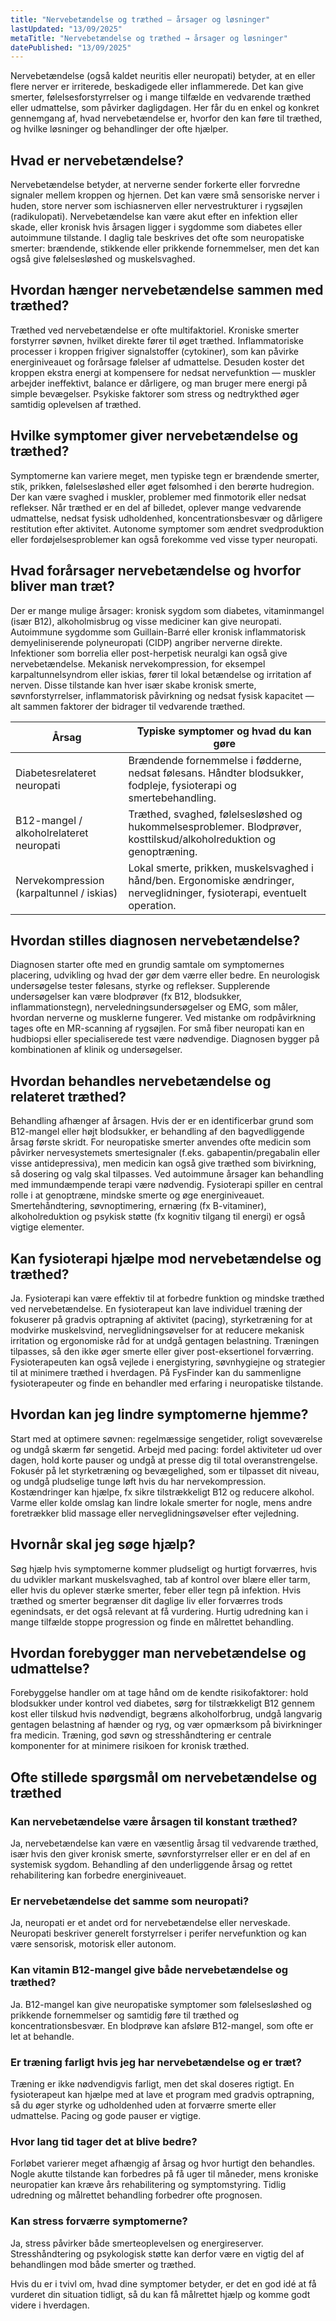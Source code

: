 ```yaml
---
title: "Nervebetændelse og træthed – årsager og løsninger"
lastUpdated: "13/09/2025"
metaTitle: "Nervebetændelse og træthed → årsager og løsninger"
datePublished: "13/09/2025"
---
```


Nervebetændelse (også kaldet neuritis eller neuropati) betyder, at en eller flere nerver er irriterede, beskadigede eller inflammerede. Det kan give smerter, følelsesforstyrrelser og i mange tilfælde en vedvarende træthed eller udmattelse, som påvirker dagligdagen. Her får du en enkel og konkret gennemgang af, hvad nervebetændelse er, hvorfor den kan føre til træthed, og hvilke løsninger og behandlinger der ofte hjælper.

## Hvad er nervebetændelse?

Nervebetændelse betyder, at nerverne sender forkerte eller forvredne signaler mellem kroppen og hjernen. Det kan være små sensoriske nerver i huden, store nerver som ischiasnerven eller nervestrukturer i rygsøjlen (radikulopati). Nervebetændelse kan være akut efter en infektion eller skade, eller kronisk hvis årsagen ligger i sygdomme som diabetes eller autoimmune tilstande. I daglig tale beskrives det ofte som neuropatiske smerter: brændende, stikkende eller prikkende fornemmelser, men det kan også give følelsesløshed og muskelsvaghed.

## Hvordan hænger nervebetændelse sammen med træthed?

Træthed ved nervebetændelse er ofte multifaktoriel. Kroniske smerter forstyrrer søvnen, hvilket direkte fører til øget træthed. Inflammatoriske processer i kroppen frigiver signalstoffer (cytokiner), som kan påvirke energiniveauet og forårsage følelser af udmattelse. Desuden koster det kroppen ekstra energi at kompensere for nedsat nervefunktion — muskler arbejder ineffektivt, balance er dårligere, og man bruger mere energi på simple bevægelser. Psykiske faktorer som stress og nedtrykthed øger samtidig oplevelsen af træthed.

## Hvilke symptomer giver nervebetændelse og træthed?

Symptomerne kan variere meget, men typiske tegn er brændende smerter, stik, prikken, følelsesløshed eller øget følsomhed i den berørte hudregion. Der kan være svaghed i muskler, problemer med finmotorik eller nedsat reflekser. Når træthed er en del af billedet, oplever mange vedvarende udmattelse, nedsat fysisk udholdenhed, koncentrationsbesvær og dårligere restitution efter aktivitet. Autonome symptomer som ændret svedproduktion eller fordøjelsesproblemer kan også forekomme ved visse typer neuropati.

## Hvad forårsager nervebetændelse og hvorfor bliver man træt?

Der er mange mulige årsager: kronisk sygdom som diabetes, vitaminmangel (især B12), alkoholmisbrug og visse mediciner kan give neuropati. Autoimmune sygdomme som Guillain-Barré eller kronisk inflammatorisk demyeliniserende polyneuropati (CIDP) angriber nerverne direkte. Infektioner som borrelia eller post-herpetisk neuralgi kan også give nervebetændelse. Mekanisk nervekompression, for eksempel karpaltunnelsyndrom eller iskias, fører til lokal betændelse og irritation af nerven. Disse tilstande kan hver især skabe kronisk smerte, søvnforstyrrelser, inflammatorisk påvirkning og nedsat fysisk kapacitet — alt sammen faktorer der bidrager til vedvarende træthed.

| Årsag | Typiske symptomer og hvad du kan gøre |
|---|---|
| Diabetesrelateret neuropati | Brændende fornemmelse i fødderne, nedsat følesans. Håndter blodsukker, fodpleje, fysioterapi og smertebehandling. |
| B12-mangel / alkoholrelateret neuropati | Træthed, svaghed, følelsesløshed og hukommelsesproblemer. Blodprøver, kosttilskud/alkoholreduktion og genoptræning. |
| Nervekompression (karpaltunnel / iskias) | Lokal smerte, prikken, muskelsvaghed i hånd/ben. Ergonomiske ændringer, nerveglidninger, fysioterapi, eventuelt operation. |

## Hvordan stilles diagnosen nervebetændelse?

Diagnosen starter ofte med en grundig samtale om symptomernes placering, udvikling og hvad der gør dem værre eller bedre. En neurologisk undersøgelse tester følesans, styrke og reflekser. Supplerende undersøgelser kan være blodprøver (fx B12, blodsukker, inflammationstegn), nerveledningsundersøgelser og EMG, som måler, hvordan nerverne og musklerne fungerer. Ved mistanke om rodpåvirkning tages ofte en MR-scanning af rygsøjlen. For små fiber neuropati kan en hudbiopsi eller specialiserede test være nødvendige. Diagnosen bygger på kombinationen af klinik og undersøgelser.

## Hvordan behandles nervebetændelse og relateret træthed?

Behandling afhænger af årsagen. Hvis der er en identificerbar grund som B12-mangel eller højt blodsukker, er behandling af den bagvedliggende årsag første skridt. For neuropatiske smerter anvendes ofte medicin som påvirker nervesystemets smertesignaler (f.eks. gabapentin/pregabalin eller visse antidepressiva), men medicin kan også give træthed som bivirkning, så dosering og valg skal tilpasses. Ved autoimmune årsager kan behandling med immundæmpende terapi være nødvendig. Fysioterapi spiller en central rolle i at genoptræne, mindske smerte og øge energiniveauet. Smertehåndtering, søvnoptimering, ernæring (fx B-vitaminer), alkoholreduktion og psykisk støtte (fx kognitiv tilgang til energi) er også vigtige elementer.

## Kan fysioterapi hjælpe mod nervebetændelse og træthed?

Ja. Fysioterapi kan være effektiv til at forbedre funktion og mindske træthed ved nervebetændelse. En fysioterapeut kan lave individuel træning der fokuserer på gradvis optrapning af aktivitet (pacing), styrketræning for at modvirke muskelsvind, nerveglidningsøvelser for at reducere mekanisk irritation og ergonomiske råd for at undgå gentagen belastning. Træningen tilpasses, så den ikke øger smerte eller giver post-eksertionel forværring. Fysioterapeuten kan også vejlede i energistyring, søvnhygiejne og strategier til at minimere træthed i hverdagen. På FysFinder kan du sammenligne fysioterapeuter og finde en behandler med erfaring i neuropatiske tilstande.

## Hvordan kan jeg lindre symptomerne hjemme?

Start med at optimere søvnen: regelmæssige sengetider, roligt soveværelse og undgå skærm før sengetid. Arbejd med pacing: fordel aktiviteter ud over dagen, hold korte pauser og undgå at presse dig til total overanstrengelse. Fokusér på let styrketræning og bevægelighed, som er tilpasset dit niveau, og undgå pludselige tunge løft hvis du har nervekompression. Kostændringer kan hjælpe, fx sikre tilstrækkeligt B12 og reducere alkohol. Varme eller kolde omslag kan lindre lokale smerter for nogle, mens andre foretrækker blid massage eller nerveglidningsøvelser efter vejledning.

## Hvornår skal jeg søge hjælp?

Søg hjælp hvis symptomerne kommer pludseligt og hurtigt forværres, hvis du udvikler markant muskelsvaghed, tab af kontrol over blære eller tarm, eller hvis du oplever stærke smerter, feber eller tegn på infektion. Hvis træthed og smerter begrænser dit daglige liv eller forværres trods egenindsats, er det også relevant at få vurdering. Hurtig udredning kan i mange tilfælde stoppe progression og finde en målrettet behandling.

## Hvordan forebygger man nervebetændelse og udmattelse?

Forebyggelse handler om at tage hånd om de kendte risikofaktorer: hold blodsukker under kontrol ved diabetes, sørg for tilstrækkeligt B12 gennem kost eller tilskud hvis nødvendigt, begræns alkoholforbrug, undgå langvarig gentagen belastning af hænder og ryg, og vær opmærksom på bivirkninger fra medicin. Træning, god søvn og stresshåndtering er centrale komponenter for at minimere risikoen for kronisk træthed.

## Ofte stillede spørgsmål om nervebetændelse og træthed

### Kan nervebetændelse være årsagen til konstant træthed?
Ja, nervebetændelse kan være en væsentlig årsag til vedvarende træthed, især hvis den giver kronisk smerte, søvnforstyrrelser eller er en del af en systemisk sygdom. Behandling af den underliggende årsag og rettet rehabilitering kan forbedre energiniveauet.

### Er nervebetændelse det samme som neuropati?
Ja, neuropati er et andet ord for nervebetændelse eller nerveskade. Neuropati beskriver generelt forstyrrelser i perifer nervefunktion og kan være sensorisk, motorisk eller autonom.

### Kan vitamin B12-mangel give både nervebetændelse og træthed?
Ja. B12-mangel kan give neuropatiske symptomer som følelsesløshed og prikkende fornemmelser og samtidig føre til træthed og koncentrationsbesvær. En blodprøve kan afsløre B12-mangel, som ofte er let at behandle.

### Er træning farligt hvis jeg har nervebetændelse og er træt?
Træning er ikke nødvendigvis farligt, men det skal doseres rigtigt. En fysioterapeut kan hjælpe med at lave et program med gradvis optrapning, så du øger styrke og udholdenhed uden at forværre smerte eller udmattelse. Pacing og gode pauser er vigtige.

### Hvor lang tid tager det at blive bedre?
Forløbet varierer meget afhængig af årsag og hvor hurtigt den behandles. Nogle akutte tilstande kan forbedres på få uger til måneder, mens kroniske neuropatier kan kræve års rehabilitering og symptomstyring. Tidlig udredning og målrettet behandling forbedrer ofte prognosen.

### Kan stress forværre symptomerne?
Ja, stress påvirker både smerteoplevelsen og energireserver. Stresshåndtering og psykologisk støtte kan derfor være en vigtig del af behandlingen mod både smerter og træthed.

Hvis du er i tvivl om, hvad dine symptomer betyder, er det en god idé at få vurderet din situation tidligt, så du kan få målrettet hjælp og komme godt videre i hverdagen.